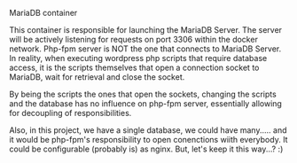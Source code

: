 MariaDB container

This container is responsible for launching the MariaDB Server.
The server will be actively listening for requests on port 3306 within the
docker network. Php-fpm server is NOT the one that connects to MariaDB Server.
In reality, when executing wordpress php scripts that require database access,
it is the scripts themselves that open a connection socket to MariaDB, wait for retrieval
and close the socket.

By being the scripts the ones that open the sockets, changing the scripts and the database
has no influence on php-fpm server, essentially allowing for decoupling of responsibilities.

Also, in this project, we have a single database, we could have many..... and it would be php-fpm's
responsibility to open conenctions wiith everybody. It could be configurable (probably is) as nginx.
But, let's keep it this way...? :)